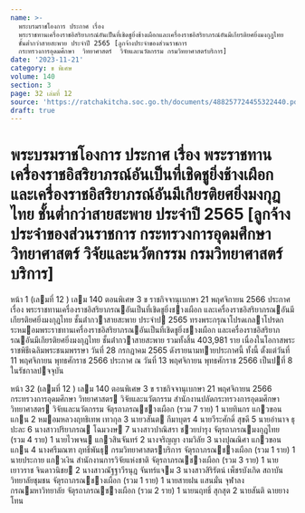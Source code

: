 ```yaml
---
name: >-
  พระบรมราชโองการ ประกาศ เรื่อง
  พระราชทานเครื่องราชอิสริยาภรณ์อันเป็นที่เชิดชูยิ่งช้างเผือกและเครื่องราชอิสริยาภรณ์อันมีเกียรติยศยิ่งมงกุฎไทย
  ชั้นต่ำกว่าสายสะพาย ประจำปี 2565 [ลูกจ้างประจำของส่วนราชการ
  กระทรวงการอุดมศึกษา  วิทยาศาสตร์  วิจัยและนวัตกรรม กรมวิทยาศาสตร์บริการ]
date: '2023-11-21'
category: ข พิเศษ
volume: 140
section: 3
page: 32 เล่มที่ 12
source: 'https://ratchakitcha.soc.go.th/documents/488257724455322440.pdf'
draft: true
---
```


# พระบรมราชโองการ ประกาศ เรื่อง พระราชทานเครื่องราชอิสริยาภรณ์อันเป็นที่เชิดชูยิ่งช้างเผือกและเครื่องราชอิสริยาภรณ์อันมีเกียรติยศยิ่งมงกุฎไทย ชั้นต่ำกว่าสายสะพาย ประจำปี 2565 [ลูกจ้างประจำของส่วนราชการ กระทรวงการอุดมศึกษา  วิทยาศาสตร์  วิจัยและนวัตกรรม กรมวิทยาศาสตร์บริการ]

หน้า 1 (เลมที่ 12 ) เลม 140 ตอนพิเศษ 3 ข ราชกิจจานุเบกษา 21 พฤศจิกายน 2566 ประกาศ เรื่อง พระราชทานเครื่องราชอิสริยาภรณอันเป็นที่เชิดชูยิ่งชางเผือก และเครื่องราชอิสริยาภรณอันมีเกียรติยศยิ่งมงกุฎไทย ชั้นต่ํากวาสายสะพาย ประจําป 2565 ทรงพระกรุณาโปรดเกลาโปรดกระหมอมพระราชทานเครื่องราชอิสริยาภรณอันเป็นที่เชิดชูยิ่งชางเผือก และเครื่องราชอิสริยาภรณอันมีเกียรติยศยิ่งมงกุฎไทย ชั้นต่ํากวาสายสะพาย รวมทั้งสิ้น 403,981 ราย เนื่องในโอกาสพระราชพิธีเฉลิมพระชนมพรรษา วันที่ 28 กรกฎาคม 2565 ดังรายนามทายประกาศนี้ ทั้งนี้ ตั้งแต่วันที่ 11 พฤศจิกายน พุทธศักราช 2566 ประกาศ ณ วันที่ 13 พฤศจิกายน พุทธศักราช 2566 เป็นปที่ 8 ในรัชกาลปจจุบัน

หน้า 32 (เลมที่ 12 ) เลม 140 ตอนพิเศษ 3 ข ราชกิจจานุเบกษา 21 พฤศจิกายน 2566 กระทรวงการอุดมศึกษา วิทยาศาสตร วิจัยและนวัตกรรม สํานักงานปลัดกระทรวงการอุดมศึกษา วิทยาศาสตร วิจัยและนวัตกรรม จัตุรถาภรณชางเผือก (รวม 7 ราย) 1 นายทินกร แกวขอนแกน 2 หมอมหลวงฤทธิเทพ เทวกุล 3 นายวสันต กีมาบุตร 4 นายวีระศักดิ์ สุขดี 5 นายอํานาจ ธุปะละ 6 นางสาวปริยาภรณ โฉมวงษ 7 นางสาวปาณิสรา ชวยบํารุง จัตุรถาภรณมงกุฎไทย (รวม 4 ราย) 1 นายไวพจน แกวสินจันทร์ 2 นางจริญญา งามวิลัย 3 นางปุณณิศา แกวขอนแกน 4 นางศรีมณฑา ฤทธิ์พันธุ กรมวิทยาศาสตรบริการ จัตุรถาภรณชางเผือก (รวม 1 ราย) 1 นายประกาย แกวเงิน สํานักงานการวิจัยแห่งชาติ จัตุรถาภรณชางเผือก (รวม 3 ราย) 1 นายเยาวราช จินดาวนิชย 2 นางสาวณัฐฐาวีรนุฎ จันทร์แจม 3 นางสาวสิริรัตน์ เพ็ชรบังเกิด สถาบันวิทยาลัยชุมชน จัตุรถาภรณชางเผือก (รวม 1 ราย) 1 นายสายฝน แสนมั่น จุฬาลงกรณมหาวิทยาลัย จัตุรถาภรณชางเผือก (รวม 2 ราย) 1 นายนฤทธิ์ สุกสุต 2 นายสันติ ฉายยางโทน
